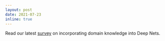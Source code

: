 ```yaml
---
layout: post
date: 2021-07-23
inline: true
---
```


Read our latest <a rel="external nofollow" href="https://arxiv.org/abs/2107.10295" target="_blank">survey</a> on incorporating domain knowledge into Deep Nets.
